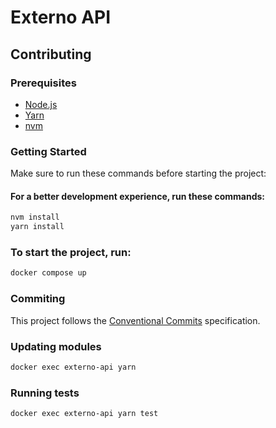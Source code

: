 # Externo API

## Contributing

### Prerequisites

- [Node.js](https://nodejs.org/en/)
- [Yarn](https://yarnpkg.com/)
- [nvm](https://github.com/nvm-sh/nvm)

### Getting Started

Make sure to run these commands before starting the project:

#### For a better development experience, run these commands:

```bash
nvm install
yarn install
```

### To start the project, run:

```bash
docker compose up
```

### Commiting

This project follows the [Conventional Commits](https://www.conventionalcommits.org/en/v1.0.0/) specification.

### Updating modules

```bash
docker exec externo-api yarn
```

### Running tests

```bash
docker exec externo-api yarn test
```
